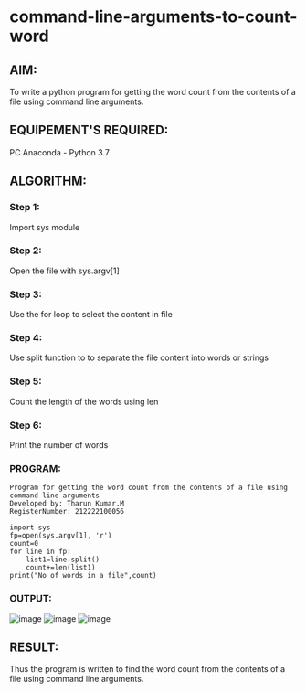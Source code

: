 # command-line-arguments-to-count-word
## AIM:
To write a python program for getting the word count from the contents of a file using command line arguments.
## EQUIPEMENT'S REQUIRED: 
PC
Anaconda - Python 3.7
## ALGORITHM: 
### Step 1:
Import sys module

### Step 2:
Open the file with sys.argv[1]

### Step 3:
Use the for loop to select the content in file

### Step 4:
Use split function to to separate the file content into words or strings

### Step 5:
Count the length of the words using len

### Step 6:
Print the number of words

### PROGRAM:
```
Program for getting the word count from the contents of a file using command line arguments
Developed by: Tharun Kumar.M
RegisterNumber: 212222100056

import sys
fp=open(sys.argv[1], 'r')
count=0
for line in fp:
    list1=line.split()
    count+=len(list1)
print("No of words in a file",count)
```
### OUTPUT:
![image](https://github.com/25tharunkumar/command-line-arguments-to-count-word/assets/123470785/2f0acd2c-7e47-4528-a2ff-a51c0e2538e4)
![image](https://github.com/25tharunkumar/command-line-arguments-to-count-word/assets/123470785/ffcffd7f-21db-4008-9f26-5abac8e85ecb)
![image](https://github.com/25tharunkumar/command-line-arguments-to-count-word/assets/123470785/b8031672-735c-4e3c-b9d6-ce73addd269c)




## RESULT:
Thus the program is written to find the word count from the contents of a file using command line arguments.
